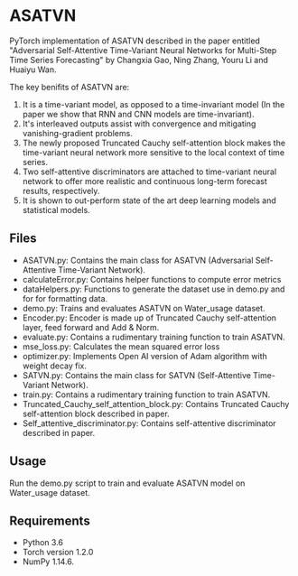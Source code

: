 # ASATVN

PyTorch implementation of ASATVN described in the paper entitled 
"Adversarial Self-Attentive Time-Variant Neural Networks for Multi-Step Time Series Forecasting" 
by Changxia Gao, Ning Zhang, Youru Li and Huaiyu Wan.


The key benifits of ASATVN are:
1. It is a time-variant model, as opposed to a time-invariant model (In the paper we show that RNN and CNN models are time-invariant).
2. It's interleaved outputs assist with convergence and mitigating vanishing-gradient problems.
3. The newly proposed Truncated Cauchy self-attention block makes the time-variant neural network more sensitive to
the local context of time series.
4. Two self-attentive discriminators are attached to time-variant neural network to offer more realistic and continuous long-term forecast
results, respectively.
5. It is shown to out-perform state of the art deep learning models and statistical models.

## Files


- ASATVN.py: Contains the main class for ASATVN (Adversarial Self-Attentive Time-Variant Network).
- calculateError.py: Contains helper functions to compute error metrics
- dataHelpers.py: Functions to generate the dataset use in demo.py and for for formatting data.
- demo.py: Trains and evaluates ASATVN on Water_usage dataset.
- Encoder.py: Encoder is made up of Truncated Cauchy self-attention layer, feed forward and Add & Norm.
- evaluate.py: Contains a rudimentary training function to train ASATVN.
- mse_loss.py: Calculates the mean squared error loss
- optimizer.py: Implements Open AI version of Adam algorithm with weight decay fix.
- SATVN.py: Contains the main class for SATVN (Self-Attentive Time-Variant Network).
- train.py: Contains a rudimentary training function to train ASATVN.
- Truncated_Cauchy_self_attention_block.py: Contains Truncated Cauchy self-attention block described in paper.
- Self_attentive_discriminator.py: Contains self-attentive discriminator described in paper.


## Usage

Run the demo.py script to train and evaluate ASATVN model on Water_usage dataset. 

## Requirements

- Python 3.6
- Torch version 1.2.0
- NumPy 1.14.6.

